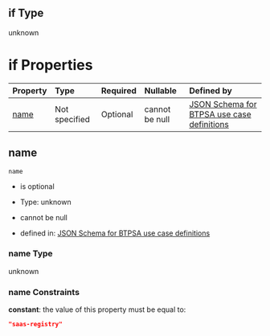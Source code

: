 ## if Type

unknown

# if Properties

| Property      | Type          | Required | Nullable       | Defined by                                                                                                                                                                                                        |
| :------------ | :------------ | :------- | :------------- | :---------------------------------------------------------------------------------------------------------------------------------------------------------------------------------------------------------------- |
| [name](#name) | Not specified | Optional | cannot be null | [JSON Schema for BTPSA use case definitions](btpsa-usecase-properties-services-items-allof-1-then-allof-99-if-properties-name.md "undefined#/properties/services/items/allOf/1/then/allOf/99/if/properties/name") |

## name



`name`

*   is optional

*   Type: unknown

*   cannot be null

*   defined in: [JSON Schema for BTPSA use case definitions](btpsa-usecase-properties-services-items-allof-1-then-allof-99-if-properties-name.md "undefined#/properties/services/items/allOf/1/then/allOf/99/if/properties/name")

### name Type

unknown

### name Constraints

**constant**: the value of this property must be equal to:

```json
"saas-registry"
```

